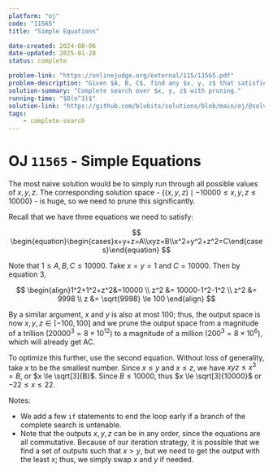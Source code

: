 ```yaml
---
platform: "oj"
code: "11565"
title: "Simple Equations"

date-created: 2024-08-06
date-updated: 2025-01-28
status: complete

problem-link: "https://onlinejudge.org/external/115/11565.pdf"
problem-description: "Given $A, B, C$, find any $x, y, z$ that satisfies the given equations."
solution-summary: "Complete search over $x, y, z$ with pruning."
running-time: "$O(n^3)$"
solution-link: "https://github.com/blubits/solutions/blob/main/oj/@solved/11565-equations/equations.cpp"
tags:
    - complete-search
---
```


# OJ `11565` - Simple Equations

The most naive solution would be to simply run through all possible values of $x, y, z$. The corresponding solution space - $\{(x,y,z)\mid -10000 \le x, y, z \le 10000\}$ - is huge, so we need to prune this significantly.

Recall that we have three equations we need to satisfy:

$$
\begin{equation}\begin{cases}x+y+z=A\\xyz=B\\x^2+y^2+z^2=C\end{cases}\end{equation}
$$

Note that $1 \le A, B, C \le 10000$. Take $x=y=1$ and $C=10000$. Then by equation 3,

$$
\begin{align}1^2+1^2+z^2&=10000 \\ z^2 &= 10000-1^2-1^2 \\ z^2 &= 9998 \\ z &= \sqrt{9998} \le 100 \end{align}
$$

By a similar argument, $x$ and $y$ is also at most 100; thus, the output space is now $x, y, z \in [-100,100]$ and we prune the output space from a magnitude of a trillion ($20000^3=8 \times 10^{12}$) to a magnitude of a million ($200^3=8 \times 10^6$), which will already get AC.

To optimize this further, use the second equation. Without loss of generality, take $x$ to be the smallest number. Since $x \le y$ and $x \le z$, we have $xyz \le x^3 = B$, or $x \le \sqrt[3]{B}$. Since $B\le 10000$, thus $x \le \sqrt[3]{10000}$ or $-22 \le x \le 22$.

Notes:

- We add a few `if` statements to end the loop early if a branch of the complete search is untenable.
- Note that the outputs $x, y, z$ can be in any order, since the equations are all commutative. Because of our iteration strategy, it is possible that we find a set of outputs such that $x > y$, but we need to get the output with the least $x$; thus, we simply swap $x$ and $y$ if needed.
